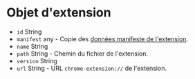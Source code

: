 # Objet d'extension

* `id` String
* `manifest` any - Copie des [données manifeste de l'extension](https://developer.chrome.com/extensions/manifest).
* `name` String
* `path` String - Chemin du fichier de l'extension.
* `version` String
* `url` String - URL `chrome-extension://` de l'extension.
